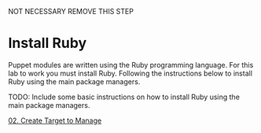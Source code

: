 NOT NECESSARY REMOVE THIS STEP


# Install Ruby

Puppet modules are written using the Ruby programming language. For this lab to work you must install Ruby. Following the instructions below to install Ruby using the main package managers.

TODO: Include some basic instructions on how to install Ruby using the main package managers.

[02. Create Target to Manage](../02-create-target-to-manage)
